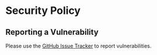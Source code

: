 # Security Policy

## Reporting a Vulnerability

Please use the [GitHub Issue Tracker](https://github.com/develerik/git-credential-1password/issues) to report vulnerabilities.
